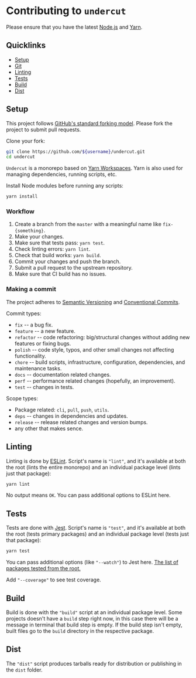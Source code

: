 # Contributing to `undercut`

Please ensure that you have the latest [Node.js](https://nodejs.org/) and [Yarn](https://yarnpkg.com/).

## Quicklinks

- [Setup](#setup)
- [Git](#git)
- [Linting](#linting)
- [Tests](#tests)
- [Build](#build)
- [Dist](#dist)

## Setup

This project follows [GitHub's standard forking model](https://guides.github.com/activities/forking/). Please fork the project to submit pull requests.

Clone your fork:

```sh
git clone https://github.com/${username}/undercut.git
cd undercut
```

`Undercut` is a monorepo based on [Yarn Workspaces](https://yarnpkg.com/en/docs/workspaces). Yarn is also used for managing dependencies, running scripts, etc.

Install Node modules before running any scripts:

```sh
yarn install
```

### Workflow

1. Create a branch from the `master` with a meaningful name like `fix-{something}`.
2. Make your changes.
3. Make sure that tests pass: `yarn test`.
4. Check linting errors: `yarn lint`.
5. Check that build works: `yarn build`.
6. Commit your changes and push the branch.
7. Submit a pull request to the upstream repository.
8. Make sure that CI build has no issues.

### Making a commit

The project adheres to [Semantic Versioning](https://semver.org/spec/v2.0.0.html) and [Conventional Commits](https://www.conventionalcommits.org/en/v1.0.0/).

Commit types:

- `fix` -- a bug fix.
- `feature` -- a new feature.
- `refactor` -- code refactoring: big/structural changes without adding new features or fixing bugs.
- `polish` -- code style, typos, and other small changes not affecting functionality.
- `chore` -- build scripts, infrastructure, configuration, dependencies, and maintenance tasks.
- `docs` -- documentation related changes.
- `perf` -- performance related changes (hopefully, an improvement).
- `test` -- changes in tests.

Scope types:

- Package related: `cli`, `pull`, `push`, `utils`.
- `deps` -- changes in dependencies and updates.
- `release` -- release related changes and version bumps.
- any other that makes sence.

## Linting

Linting is done by [ESLint](https://eslint.org). Script's name is `"lint"`, and it's available at both the root (lints the entire monorepo) and an individual package level (lints just that package):

```sh
yarn lint
```

No output means `OK`. You can pass additional options to ESLint here.

## Tests

Tests are done with [Jest](https://jestjs.io/). Script's name is `"test"`, and it's available at both the root (tests primary packages) and an individual package level (tests just that package):

```sh
yarn test
```

You can pass additional options (like `"--watch"`) to Jest here. [The list of packages tested from the root.](packages/undercut-config/jest/jest.config.root.cjs)

Add `"--coverage"` to see test coverage.

## Build

Build is done with the `"build"` script at an individual package level. Some projects doesn't have a `build` step right now, in this case there will be a message in terminal that build step is empty. If the build step isn't empty, built files go to the `build` directory in the respective package.

## Dist

The `"dist"` script produces tarballs ready for distribution or publishing in the `dist` folder.
